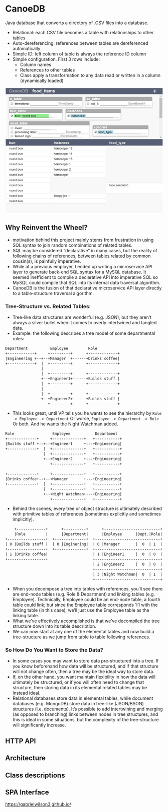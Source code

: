 # CanoeDB  
Java database that converts a directory of .CSV files into a database.  
  
- Relational: each CSV file becomes a table with relationships to other tables  
- Auto-dereferencing: references between tables are dereferenced automatically  
- Simple ID: left column of table is always the reference ID column  
- Simple configuration.  First 3 rows include:  
	- Column names  
	- References to other tables  
	- Class apply a transformation to any data read or written in a column (dynamically loaded)  
  
![CanoeDB SPA Screenshot](readme_images/CanoeDB_screenshot.jpg)  
	  
## Why Reinvent the Wheel?  
- motivation behind this project mainly stems from frustration in using SQL syntax to join random combinations of related tables.  
- SQL may be considered “declarative” in many cases, but the reality of following chains of references, between tables related by common cousin(s), is painfully imperative.  
- While at a previous employer, I ended up writing a microservice API layer to generate back-end SQL syntax for a MySQL database.  It seemed inefficient to compile a declarative API into imperative SQL so MySQL could compile that SQL into its internal data traversal algorithm.  
- CanoeDB is the fusion of that declarative microservice API layer directly to a table-structure traversal algorithm.  
  
### Tree-Structure vs. Related Tables:  
- Tree-like data structures are wonderful (e.g. JSON), but they aren’t always a silver bullet when it comes to overly intertwined and tangled data.  
- Example: the following describes a tree model of some departmental roles:  
```  
Department          Employee         Role  
+------------+     +---------+      +-------------+  
|Engineering +--+--+Manager  +------+Drinks coffee|  
+------------+  |  +---------+      +-------------+  
                |  
                |  +---------+      +-------------+  
                +--+Engineer1+------+Builds stuff |  
                |  +---------+      +-------------+  
                |  
                |  +---------+      +-------------+  
                +--+Engineer2+------+Builds stuff |  
                   +---------+      +-------------+  
```  
- This looks great, until VP tells you he wants to see the hierarchy by 
`Role -> Employee -> Department`
Or worse, 
`Employee -> Department -> Role`
Or both.  And he wants the Night Watchman added.
``` 
Role                 Employee           Department  
+-------------+     +--------------+   +-----------+  
|Builds stuff +--+--+Engineer1     +---+Engineering|  
+-------------+  |  +--------------+   +-----------+  
                 |  +--------------+   +-----------+  
                 +--+Engineer2     +---+Engineering|  
                    +--------------+   +-----------+  
                                        
+-------------+     +--------------+   +-----------+  
|Drinks coffee+--+--+Manager       +---+Engineering|  
+-------------+  |  +--------------+   +-----------+  
                 |  +--------------+   +-----------+  
                 +--+Night Watchman+---+Engineering|  
                    +--------------+   +-----------+  
```  
- Behind the scenes, every tree or object structure is ultimately described with primitive tables of references (sometimes explicitly and sometimes implicitly).  
```  
    +-------------+      +----------+      +-------------------------+  
    |Role         |      |Department|      |Employee      |Dept.|Role|  
+-----------------+  +--------------+  +-----------------------------+  
| 0 |Builds stuff |  | 0 |Enginering|  | 0 |Manager       |  0  | 1  |  
+-----------------+  +--------------+  +-----------------------------+  
| 1 |Drinks coffee|                    | 1 |Engineer1     |  0  | 0  |  
+-----------------+                    +-----------------------------+  
                                       | 2 |Engineer2     |  0  | 0  |  
                                       +-----------------------------+  
                                       | 3 |Night Watchman|  0  | 1  |  
                                       +-----------------------------+  
```  
- When you decompose a tree into tables with references, you’ll see there are end-node tables (e.g. Role & Department) and linking tables (e.g. Employee).  Technically, Employee could be an end-node table, a fourth table could link; but since the Employee table corresponds 1:1 with the linking table (in this case), we’ll just use the Employee table as the linking table.  
- What we’ve effectively accomplished is that we’ve decompiled the tree structure down into its table description.  
- We can now start at any one of the elemental tables and now build a tree-structure as we jump from table to table following references.  
  
### So How Do You Want to Store the Data?  
- In some cases you may want to store data pre-structured into a tree.  If you know beforehand how data will be structured, and if that structure will not change often, then a tree may be the ideal way to store data.   
- If, on the other hand, you want maintain flexibility in how the data will ultimately be structured, or if you will often need to change that structure, then storing data in its elemental related tables may be instead ideal.  
- Relational databases store data in elemental tables, while document databases (e.g. MongoDB) store data in tree-like (JSON/BSON) structures (i.e. documents).  It’s possible to add intertwining and merging (as opposed to branching) links between nodes in tree structures, and this is ideal in some situations, but the complexity of the tree-structure will significantly increase.  
  
## HTTP API  
  
  
  
## Architecture  
  
  
## Class descriptions  
  
  
## SPA Interface  
  
  
  
https://gabrielwilson3.github.io/  
